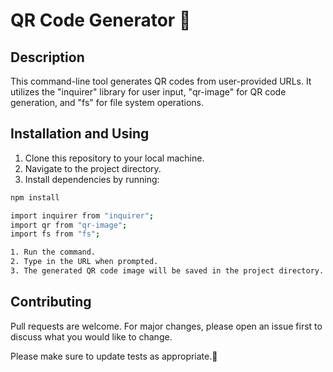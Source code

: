 # QR Code Generator 📲

## Description

This command-line tool generates QR codes from user-provided URLs. It utilizes the "inquirer" library for user input, "qr-image" for QR code generation, and "fs" for file system operations.

## Installation and Using

1. Clone this repository to your local machine.
2. Navigate to the project directory.
3. Install dependencies by running:

```bash
npm install

import inquirer from "inquirer";
import qr from "qr-image";
import fs from "fs";

1. Run the command.
2. Type in the URL when prompted.
3. The generated QR code image will be saved in the project directory.

```

## Contributing

Pull requests are welcome. For major changes, please open an issue first to discuss what you would like to change.

Please make sure to update tests as appropriate.🚀
